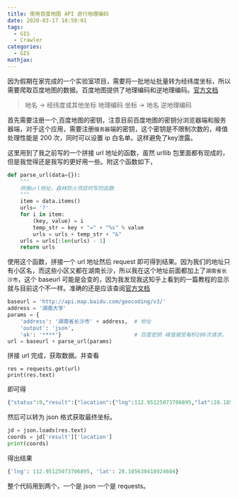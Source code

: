 ```yaml
---
title: 使用百度地图 API 进行地理编码
date: 2020-03-17 18:59:01
tags:
  - GIS
  - Crawler
categories:
  - GIS
mathjax:
---
```

因为假期在家完成的一个实验室项目，需要将一批地址批量转为经纬度坐标，所以需要爬取百度地图的数据。百度地图提供了地理编码和逆地理编码。[官方文档](http://lbsyun.baidu.com/index.php?title=webapi/guide/webservice-geocoding)
> 地名 -> 经纬度或其他坐标 地理编码
> 坐标 -> 地名  逆地理编码

首先需要注册一个,百度地图的密钥，注意目前百度地图的密钥分浏览器端和服务器端，对于这个应用，需要注册`服务器`端的密钥，这个密钥是不限制次数的，峰值处理性能是 200 次，同时可以设置 ip 白名单。这样避免了key泄露。

这里用到了我之前写的一个拼接 url 地址的函数，虽然 urllib 包里面都有现成的，但是我觉得还是我写的更好用一些。附这个函数如下，
``` python
def parse_url(data={}):
    """
    拼接url地址，森林防火项目时写的函数
    """
    item = data.items()
    urls= '?'
    for i in item:
        (key, value) = i
        temp_str = key + "=" + "%s" % value
        urls = urls + temp_str + "&"
    urls = urls[:len(urls) - 1]
    return urls
```
使用这个函数，拼接一个 url 地址然后 request 即可得到结果。因为我们的地址只有小区名，而这些小区又都在湖南长沙，所以我在这个地址前面都加上了`湖南省长沙市`，这个 baseurl 可能是会变的，因为我发现我这知乎上看到的一篇教程的显示就与目前这个不一样。准确的还是应该查阅[官方文档](http://lbsyun.baidu.com/index.php?title=webapi/guide/webservice-geocoding)
```python
baseurl = 'http://api.map.baidu.com/geocoding/v3/'
address = '湖南大学'
params = {
    'address': '湖南省长沙市' + address,  # 地址
    'output': 'json',
    'ak': '****'}                       # 百度密钥 峰值接受每秒200次请求。
url = baseurl + parse_url(params)
```
拼接 url 完成，获取数据。并查看

```
res = requests.get(url)
print(res.text)
```

即可得
```python
{"status":0,"result":{"location":{"lng":112.95125073706895,"lat":28.185638418924606},"precise":1,"confidence":70,"comprehension":100,"level":"教育"}}
```

然后可以转为 json 格式获取最终坐标。

```Python
jd = json.loads(res.text)
coords = jd['result']['location']
print(coords)
```
得出结果
```python
{'lng': 112.95125073706895, 'lat': 28.185638418924604}
```

整个代码用到两个，一个是 json 一个是 requests。

